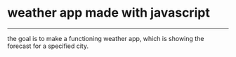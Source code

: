 # weather app made with javascript


---

the goal is to make a functioning weather app, which is showing the forecast for a specified city.


